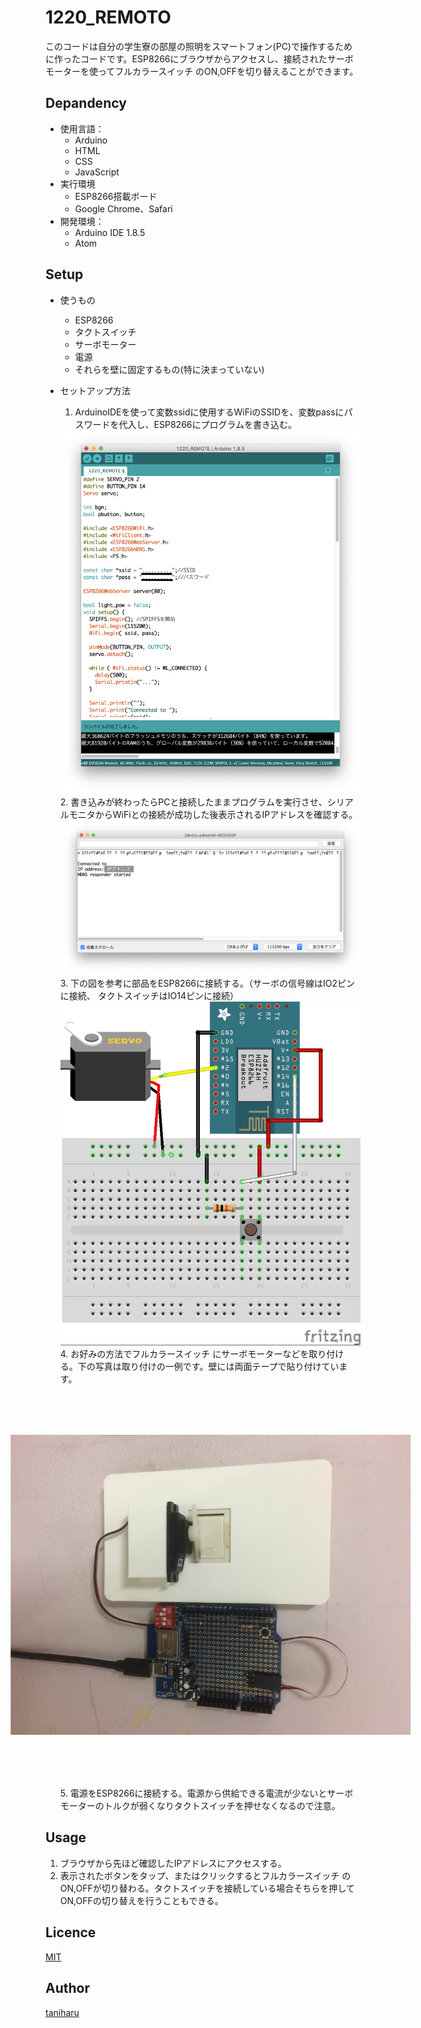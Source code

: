 1220_REMOTO
====
このコードは自分の学生寮の部屋の照明をスマートフォン(PC)で操作するために作ったコードです。ESP8266にブラウザからアクセスし、接続されたサーボモーターを使ってフルカラースイッチ のON,OFFを切り替えることができます。

## Depandency
- 使用言語：
    - Arduino
    - HTML
    - CSS
    - JavaScript
- 実行環境
    - ESP8266搭載ボード
    - Google Chrome、Safari
- 開発環境：
    - Arduino IDE 1.8.5
    - Atom

## Setup
- 使うもの
    - ESP8266
    - タクトスイッチ
    - サーボモーター
    - 電源
    - それらを壁に固定するもの(特に決まっていない)

- セットアップ方法
    1. ArduinoIDEを使って変数ssidに使用するWiFiのSSIDを、変数passにパスワードを代入し、ESP8266にプログラムを書き込む。
    <img src="https://github.com/Haruya-Taniguchi/1220_REMOTE/blob/images/images/figure1.jpg?raw=true" alt="figure1" >
    2. 書き込みが終わったらPCと接続したままプログラムを実行させ、シリアルモニタからWiFiとの接続が成功した後表示されるIPアドレスを確認する。
    <img src="https://github.com/Haruya-Taniguchi/1220_REMOTE/blob/images/images/figure2.jpg?raw=true" alt="figure2">
    3. 下の図を参考に部品をESP8266に接続する。（サーボの信号線はIO2ピンに接続、 タクトスイッチはIO14ピンに接続）
    <img src="https://github.com/Haruya-Taniguchi/1220_REMOTE/blob/images/images/figure3.jpg?raw=true" alt="figure3">
    4. お好みの方法でフルカラースイッチ にサーボモーターなどを取り付ける。下の写真は取り付けの一例です。壁には両面テープで貼り付けています。
    <img style="transform: rotate(90deg);" src="https://github.com/Haruya-Taniguchi/1220_REMOTE/blob/images/images/figure4.jpg?raw=true" alt="figure4">
    5. 電源をESP8266に接続する。電源から供給できる電流が少ないとサーボモーターのトルクが弱くなりタクトスイッチを押せなくなるので注意。
    
## Usage
1. ブラウザから先ほど確認したIPアドレスにアクセスする。
2. 表示されたボタンをタップ、またはクリックするとフルカラースイッチ のON,OFFが切り替わる。タクトスイッチを接続している場合そちらを押してON,OFFの切り替えを行うこともできる。

## Licence
[MIT](https://github.com/tcnksm/tool/blob/master/LICENCE)

## Author

[taniharu](https://github.com/Haruya-Taniguchi)
